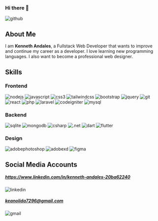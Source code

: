 ### Hi there 👋

<!--
**kean7296/kean7296** is a ✨ _special_ ✨ repository because its `README.md` (this file) appears on your GitHub profile.

Here are some ideas to get you started:

- 🔭 I’m currently working on ...
- 🌱 I’m currently learning ...
- 👯 I’m looking to collaborate on ...
- 🤔 I’m looking for help with ...
- 💬 Ask me about ...
- 📫 How to reach me: ...
- 😄 Pronouns: ...
- ⚡ Fun fact: ...
-->

![github](https://img.shields.io/badge/GitHub-000?logo=GitHub&logoColor=white) 
## About Me

I am <b>Kenneth Andales</b>, a Fullstack Web Developer that wants to improve and continue my career as a developer. I love learning new programming languages. I also want to become a professional web designer. 

## Skills
### Frontend
![nodejs](https://img.shields.io/badge/Node.js-339933?style=flat-square&logo=node.js&logoColor=fff)
![javascript](https://img.shields.io/badge/JavaScript-F7DF1E?flat-square&logo=javascript&logoColor=000) 
![css3](https://img.shields.io/badge/CSS3-1572B6?flat-square&logo=css3&logoColor=fff) 
![tailwindcss](https://img.shields.io/badge/Tailwind%20CSS-06B6D4?flat-square&logo=tailwindcss&logoColor=fff) 
![bootstrap](https://img.shields.io/badge/Bootstrap-7952B3?flat-square&logo=bootstrap&logoColor=fff) 
![jquery](https://img.shields.io/badge/JQuery-0769AD?flat-square&logo=jquery&logoColor=fff) 
![git](https://img.shields.io/badge/Git-F05032?flat-square&logo=git&logoColor=fff) 
![react](https://img.shields.io/badge/React%20Js-61DAFB?flat-square&logo=react&logoColor=000) 
![php](https://img.shields.io/badge/PHP-777BB4?flat-square&logo=php&logoColor=fff) 
![laravel](https://img.shields.io/badge/Laravel-FF2D20?flat-square&logo=laravel&logoColor=fff) 
![codeigniter](https://img.shields.io/badge/CodeIgniter-EF4223?flat-square&logo=codeigniter&logoColor=fff) 
![mysql](https://img.shields.io/badge/MySQL-4479A1?flat-square&logo=mysql&logoColor=fff) 

### Backend
![sqlite](https://img.shields.io/badge/SQLite-003B57?flat-square&logo=sqlite&logoColor=fff) 
![mongodb](https://img.shields.io/badge/MongoDB-47A248?flat-square&logo=mongodb&logoColor=fff) 
![csharp](https://img.shields.io/badge/C%20Sharp-239120?flat-square&logo=csharp&logoColor=fff) 
![.net](https://img.shields.io/badge/.NET-512BD4?flat-square&logo=.net&logoColor=fff) 
![dart](https://img.shields.io/badge/Dart-0175C2?flat-square&logo=dart&logoColor=fff) 
![flutter](https://img.shields.io/badge/Flutter-02569B?flat-square&logo=flutter&logoColor=fff) 

### Design
![adobephotoshop](https://img.shields.io/badge/Adobe%20Photoshop-31A8FF?flat-square&logo=adobephotoshop&logoColor=fff) 
![adobexd](https://img.shields.io/badge/Adobe%20XD-FF61F6?flat-square&logo=adobexd&logoColor=fff) 
![figma](https://img.shields.io/badge/Figma-F24E1E?flat-square&logo=figma&logoColor=fff) 

## Social Media Accounts

##### https://www.linkedin.com/in/kenneth-andales-20ba62240 
![linkedin](https://img.shields.io/badge/LinkedIn-0A66C2?flat-square&logo=linkedin&logoColor=fff&link=http://left&link=https://www.linkedin.com/in/kenneth-andales-20ba62240)


##### <a href='mailto:keanolida7296@gmail.com'>keanolida7296@gmail.com</a>
![gmail](https://img.shields.io/badge/Gmail-EA4335?flat-square&logo=gmail&logoColor=fff&link=http://left&link=mailto:keanolida7296@gmail.com)




